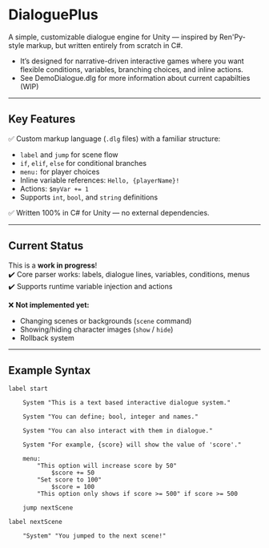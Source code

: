 # DialoguePlus
A simple, customizable dialogue engine for Unity — inspired by Ren'Py-style markup, but written entirely from scratch in C#.  
- It’s designed for narrative-driven interactive games where you want flexible conditions, variables, branching choices, and inline actions.
- See DemoDialogue.dlg for more information about current capabilties (WIP)

---

## **Key Features**

✅ Custom markup language (`.dlg` files) with a familiar structure:
- `label` and `jump` for scene flow
- `if`, `elif`, `else` for conditional branches
- `menu:` for player choices
- Inline variable references: `Hello, {playerName}!`
- Actions: `$myVar += 1`  
- Supports `int`, `bool`, and `string` definitions

✅ Written 100% in C# for Unity — no external dependencies.

---

## **Current Status**

This is a **work in progress**!  
✔️ Core parser works: labels, dialogue lines, variables, conditions, menus  
✔️ Supports runtime variable injection and actions

❌ **Not implemented yet:**
- Changing scenes or backgrounds (`scene` command)
- Showing/hiding character images (`show` / `hide`)
- Rollback system

---

## **Example Syntax**

```plaintext
label start

	System "This is a text based interactive dialogue system."

	System "You can define; bool, integer and names."
	
	System "You can also interact with them in dialogue."
	
	System "For example, {score} will show the value of 'score'."

	menu:
		"This option will increase score by 50"
			$score += 50
		"Set score to 100"
			$score = 100
		"This option only shows if score >= 500" if score >= 500
		
	jump nextScene

label nextScene

	"System" "You jumped to the next scene!"
```
